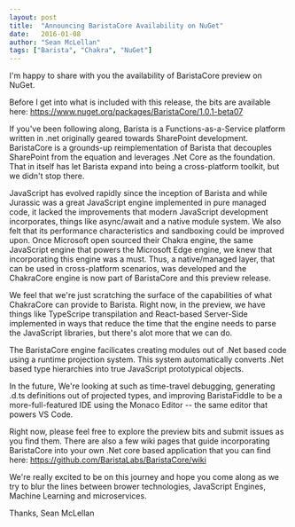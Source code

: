 ```yaml
---
layout: post
title:  "Announcing BaristaCore Availability on NuGet"
date:   2016-01-08
author: "Sean McLellan"
tags: ["Barista", "Chakra", "NuGet"]
---
```


I'm happy to share with you the availability of BaristaCore preview on NuGet.

Before I get into what is included with this release, the bits are available here: https://www.nuget.org/packages/BaristaCore/1.0.1-beta07

If you've been following along, Barista is a Functions-as-a-Service platform written in .net originally geared towards SharePoint development. BaristaCore is a grounds-up reimplementation of Barista that decouples SharePoint from the equation and leverages .Net Core as the foundation. That in itself has let Barista expand into being a cross-platform toolkit, but we didn't stop there.

JavaScript has evolved rapidly since the inception of Barista and while Jurassic was a great JavaScript engine implemented in pure managed code, it lacked the improvements that modern JavaScript development incorporates, things like async/await and a native module system. We also felt that its performance characteristics and sandboxing could be improved upon. Once Microsoft open sourced their Chakra engine, the same JavaScript engine that powers the Microsoft Edge engine, we knew that incorporating this engine was a must. Thus, a native/managed layer, that can be used in cross-platform scenarios, was developed and the ChakraCore engine is now part of BaristaCore and this preview release.

We feel that we're just scratching the surface of the capabilities of what ChakraCore can provide to Barista. Right now, in the preview, we have things like TypeScripe transpilation and React-based Server-Side implemented in ways that reduce the time that the engine needs to parse the JavaScript libraries, but there's alot more that we can do. 

The BaristaCore engine facilicates creating modules out of .Net based code using a runtime projection system. This system automatically converts .Net based type hierarchies into true JavaScript prototypical objects.

In the future, We're looking at such as time-travel debugging, generating .d.ts definitions out of projected types, and improving BaristaFiddle to be a more-full-featured IDE using the Monaco Editor -- the same editor that powers VS Code.

Right now, please feel free to explore the preview bits and submit issues as you find them. There are also a few wiki pages that guide incorporating BaristaCore into your own .Net core based application that you can find here: https://github.com/BaristaLabs/BaristaCore/wiki

We're really excited to be on this journey and hope you come along as we try to blur the lines between brower technologies, JavaScript Engines, Machine Learning and microservices.

Thanks,
Sean McLellan